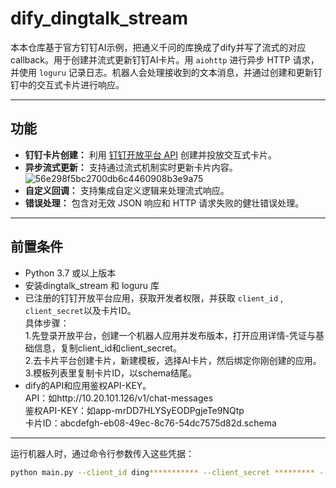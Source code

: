 # dify_dingtalk_stream
本本仓库基于官方钉钉AI示例，把通义千问的库换成了dify并写了流式的对应callback。用于创建并流式更新钉钉AI卡片。用 `aiohttp` 进行异步 HTTP 请求，并使用 `loguru` 记录日志。机器人会处理接收到的文本消息，并通过创建和更新钉钉中的交互式卡片进行响应。

---

## 功能

- **钉钉卡片创建：** 利用 [钉钉开放平台 API](https://open.dingtalk.com/document/orgapp/api-streamingupdate) 创建并投放交互式卡片。
- **异步流式更新：** 支持通过流式机制实时更新卡片内容。  
![56e298f5bc2700db6c4460908b3e9a75](https://github.com/user-attachments/assets/a496176c-7f2e-421e-bed4-6a79364e87cf)  
- **自定义回调：** 支持集成自定义逻辑来处理流式响应。
- **错误处理：** 包含对无效 JSON 响应和 HTTP 请求失败的健壮错误处理。

---

## 前置条件

- Python 3.7 或以上版本
- 安装dingtalk_stream 和 loguru 库
- 已注册的钉钉开放平台应用，获取开发者权限，并获取 `client_id` , `client_secret`以及卡片ID。    
具体步骤：  
1.先登录开放平台，创建一个机器人应用并发布版本，打开应用详情-凭证与基础信息，复制client_id和client_secret。    
2.去卡片平台创建卡片，新建模板，选择AI卡片，然后绑定你刚创建的应用。  
3.模板列表里复制卡片ID，以schema结尾。  
- dify的API和应用鉴权API-KEY。  
API：如http://10.20.101.126/v1/chat-messages  
鉴权API-KEY：如app-mrDD7HLYSyEODPgjeTe9NQtp  
卡片ID：abcdefgh-eb08-49ec-8c76-54dc7575d82d.schema    
---
运行机器人时，通过命令行参数传入这些凭据：

```bash
python main.py --client_id ding*********** --client_secret ********* --dify_api http://*.*.*.*/v1/chat-messages --dify_app_key app-******************** --schema ********-****-****-****-*************.schema
